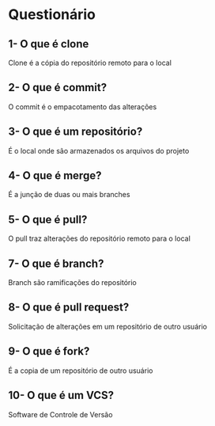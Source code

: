 # Questionário

## 1- O que é clone
Clone é a cópia do repositório remoto para o local

## 2- O que é commit?
O commit é o empacotamento das alterações

## 3- O que é um repositório?
É o local onde são armazenados os arquivos do projeto

## 4- O que é merge?
É a junção de duas ou mais branches

## 5- O que é pull?
O pull traz alterações do repositório remoto para o local

## 7- O que é branch?
Branch são ramificações do repositório

## 8- O que é pull request?
Solicitação de alterações em um repositório de outro usuário

## 9- O que é fork?
É a copia de um repositório de outro usuário

## 10- O que é um VCS?
Software de Controle de Versão
